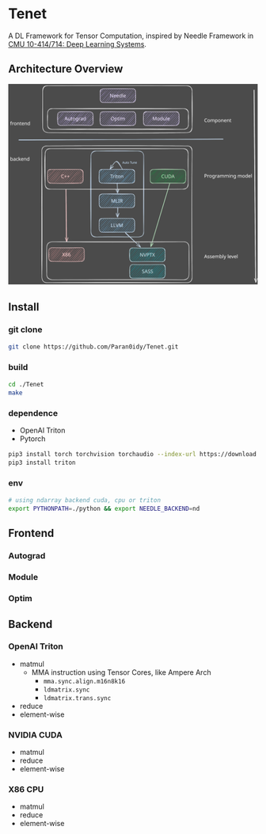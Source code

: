 # Tenet
A DL Framework for Tensor Computation, inspired by Needle Framework in [CMU 10-414/714: Deep Learning Systems](https://dlsyscourse.org/).

## Architecture Overview
![Architechture](Tenet.svg)

## Install

### git clone
```bash
git clone https://github.com/Paran0idy/Tenet.git
```
### build
```bash
cd ./Tenet
make
```

### dependence
+ OpenAI Triton
+ Pytorch
```bash
pip3 install torch torchvision torchaudio --index-url https://download.pytorch.org/whl/cu118
pip3 install triton
```


### env
```bash
# using ndarray backend cuda, cpu or triton
export PYTHONPATH=./python && export NEEDLE_BACKEND=nd
```



## Frontend
### Autograd
### Module
### Optim

## Backend
### OpenAI Triton
+ matmul
    + MMA instruction using Tensor Cores, like Ampere Arch
        + `mma.sync.align.m16n8k16`
        + `ldmatrix.sync`
        + `ldmatrix.trans.sync`
+ reduce
+ element-wise

### NVIDIA CUDA
+ matmul
+ reduce
+ element-wise

### X86 CPU
+ matmul
+ reduce
+ element-wise